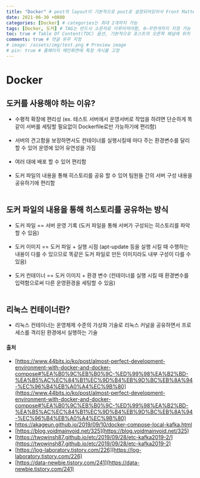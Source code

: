 ```yaml
---
title: "Docker" # post의 layout이 기본적으로 post로 설정되어있어서 Front Matter에 따로 layout변수를 만들어 주지 않아도 됨
date: 2021-06-30 +0800
categories: [Docker] # categories는 최대 2개까지 가능
tags: [Docker, 도커] # TAG는 반드시 소문자로 이루어져야함, 0~무한개까지 지정 가능
toc: true # Table Of Content(TOC) 옵션, 기본적으로 포스트의 오른쪽 패널에 위치
comments: true # 댓글 유무 지정
# image: /assets/img/test.png # Preview image
# pin: true # 홈페이지 메인화면에 특정 게시물 고정
---
```


# Docker
## 도커를 사용해야 하는 이유?
- 수평적 확장에 편리성 (ex. 테스트 서버에서 운영서버로 작업을 하려면 단순하게 똑같이 서버를 세팅할 필요없이 Dockerfile로만 가능하기에 편리함)<br><br>
- 서버의 견고함을 보장하면서도 컨테이너를 실행시킬때 마다 주는 환경변수를 달리 할 수 있어 운영에 있어 유연성을 가짐<br><br>
- 여러 대에 배포 할 수 있어 편리함<br><br>
- 도커 파일의 내용을 통해 히스토리를 공유 할 수 있어 팀원들 간의 서버 구성 내용을 공유하기에 편리함<br><br>

## 도커 파일의 내용을 통해 히스토리를 공유하는 방식
- 도커 파일 == 서버 운영 기록 (도커 파일을 통해 서버가 구성되는 히스토리를 파악 할 수 있음)<br><br>
- 도커 이미지 == 도커 파일 + 실행 시점 (apt-update 등을 실행 시킬 때 수행하는 내용이 다를 수 있으므로 똑같은 도커 파일로 만든 이미지라도 내부 구성이 다를 수 있음)<br><br>
- 도커 컨테이너 == 도커 이미지 + 환경 변수 (컨테이너를 실행 시킬 때 환경변수를 입력함으로써 다른 운영환경을 세팅할 수 있음)<br><br>

## 리눅스 컨테이너란?
- 리눅스 컨테이너는 운영체제 수준의 가상화 기술로 리눅스 커널을 공유하면서 프로세스를 격리된 환경에서 실행하는 기술<br>

#### 출처
- [https://www.44bits.io/ko/post/almost-perfect-development-environment-with-docker-and-docker-compose#%EA%B0%9C%EB%B0%9C-%ED%99%98%EA%B2%BD-%EA%B5%AC%EC%84%B1%EC%9D%B4%EB%9D%BC%EB%8A%94-%EC%96%B4%EB%A0%A4%EC%9B%80](https://www.44bits.io/ko/post/almost-perfect-development-environment-with-docker-and-docker-compose#%EA%B0%9C%EB%B0%9C-%ED%99%98%EA%B2%BD-%EA%B5%AC%EC%84%B1%EC%9D%B4%EB%9D%BC%EB%8A%94-%EC%96%B4%EB%A0%A4%EC%9B%80)
- [https://akageun.github.io/2019/09/10/docker-compose-local-kafka.html  ](https://akageun.github.io/2019/09/10/docker-compose-local-kafka.html)
- [https://blog.voidmainvoid.net/325](https://blog.voidmainvoid.net/325)
- [https://twowinsh87.github.io/etc/2019/09/28/etc-kafka2019-2/](https://twowinsh87.github.io/etc/2019/09/28/etc-kafka2019-2)
- [https://log-laboratory.tistory.com/226](https://log-laboratory.tistory.com/226)
- [https://data-newbie.tistory.com/241](https://data-newbie.tistory.com/241)